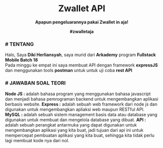 <h1 align="center">Zwallet API</h1>


<p align="center"><b>Apapun pengeluarannya pakai Zwallet in aja!</b></p>
<p align="center"><b>#zwalletaja</b></p>

### # TENTANG

Halo, Saya <b>Diki Herliansyah</b>, saya murid dari <b>Arkademy</b> program <b>Fullstack Mobile Batch 18</b><br>
Pada minggu ke empat ini saya membuat API dengan framework <b>expressJS</b> dan menggunakan tools <b>postman</b> untuk untuk uji coba <b>rest API</b>

### # JAWABAN SOAL TEORI

<b>Node JS : </b> adalah bahasa program yang menggunakan bahasa javascript dan menjadi bahasa pemrograman backend untuk mengembangkan aplikasi berbasis website.
<b>Express :</b> adalah sebuah web framework dari node js dan digunakan untuk mengembangkan apliaksi web maupun RESTful API.
<b>MySQL   : </b> adalah sebuah sistem management basis data atau database yang digunakan untuk membuat dan mengelola database yang dibuat.
<b>API     : </b> adalah sebuah perangkat antarmuka yang dapat digunakan untuk mengembangkan aplikasi yang kita buat, jadi tujuan dari api ini untuk mempercepat pembuatan aplikasi yang kita buat, sehingga kita tidak perlu lagi membuat kode nya dari nol.
